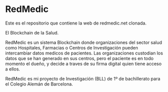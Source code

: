 # RedMedic
Este es el repositorio que contiene la web de redmedic.net clonada.

El Blockchain de la Salud.

RedMedic es un sistema Blockchain donde organizaciones del sector salud como Hospitales, Farmacias o Centros de Investigación pueden intercambiar datos medicos de pacientes. Las organizaciones custodian los datos que se han generado en sus centros, pero el paciente es en todo momento el dueño, y decide a traves de su firma digital quien tiene acceso a ellos.

RedMedic es mi proyecto de Investigación (BLL) de 1º de bachillerato para el Colegio Alemán de Barcelona.
